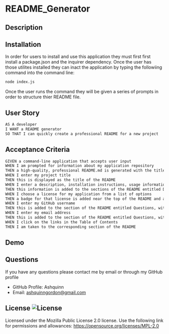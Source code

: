 # README_Generator

## Description

        
## Installation     
In order for users to install and use this application they must first first install a package.json and the inquirer dependency. Once the user has those utilites installed they can inact the application by typing the followiing command into the command line:

```md
node index.js
```

Once the user runs the command they will be given a series of prompts in order to structure thier README file.

## User Story

```md
AS A developer
I WANT a README generator
SO THAT I can quickly create a professional README for a new project
```  
 ## Acceptance Criteria

```md
GIVEN a command-line application that accepts user input
WHEN I am prompted for information about my application repository
THEN a high-quality, professional README.md is generated with the title of my project and sections entitled Description, Table of Contents, Installation, Usage, License, Contributing, Tests, and Questions
WHEN I enter my project title
THEN this is displayed as the title of the README
WHEN I enter a description, installation instructions, usage information, contribution guidelines, and test instructions
THEN this information is added to the sections of the README entitled Description, Installation, Usage, Contributing, and Tests
WHEN I choose a license for my application from a list of options
THEN a badge for that license is added near the top of the README and a notice is added to the section of the README entitled License that explains which license the application is covered under
WHEN I enter my GitHub username
THEN this is added to the section of the README entitled Questions, with a link to my GitHub profile
WHEN I enter my email address
THEN this is added to the section of the README entitled Questions, with instructions on how to reach me with additional questions
WHEN I click on the links in the Table of Contents
THEN I am taken to the corresponding section of the README
```

## Demo 


## Questions       
If you have any questions please contact me by email or through my GitHub profile
        
* GitHub Profile: Ashquinn
* Email: ashquinngordon@gmail.com
        
## License ![License](https://img.shields.io/badge/License-MPL%202.0-brightgreen.svg)     
Licensed under the Mozilla Public License 2.0 license. Use the following link for permissions and allowances:
https://opensource.org/licenses/MPL-2.0
